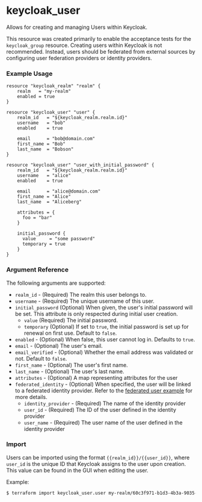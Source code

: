 # keycloak_user

Allows for creating and managing Users within Keycloak.

This resource was created primarily to enable the acceptance tests for the `keycloak_group` resource.
Creating users within Keycloak is not recommended. Instead, users should be federated from external sources
by configuring user federation providers or identity providers.

### Example Usage

```hcl
resource "keycloak_realm" "realm" {
    realm   = "my-realm"
    enabled = true
}

resource "keycloak_user" "user" {
    realm_id   = "${keycloak_realm.realm.id}"
    username   = "bob"
    enabled    = true

    email      = "bob@domain.com"
    first_name = "Bob"
    last_name  = "Bobson"
}

resource "keycloak_user" "user_with_initial_password" {
    realm_id   = "${keycloak_realm.realm.id}"
    username   = "alice"
    enabled    = true

    email      = "alice@domain.com"
    first_name = "Alice"
    last_name  = "Aliceberg"

    attributes = {
      foo = "bar"
    }

    initial_password {
      value     = "some password"
      temporary = true
    }
}
```

### Argument Reference

The following arguments are supported:

- `realm_id` - (Required) The realm this user belongs to.
- `username` - (Required) The unique username of this user.
- `initial_password` (Optional) When given, the user's initial password will be set.
   This attribute is only respected during initial user creation.
    - `value` (Required) The initial password.
    - `temporary` (Optional) If set to `true`, the initial password is set up for renewal on first use. Default to `false`.
- `enabled` - (Optional) When false, this user cannot log in. Defaults to `true`.
- `email` - (Optional) The user's email.
- `email_verified` - (Optional) Whether the email address was validated or not. Default to `false`.
- `first_name` - (Optional) The user's first name.
- `last_name` - (Optional) The user's last name.
- `attributes` - (Optional) A map representing attributes for the user
- `federated_identity` - (Optional) When specified, the user will be linked to a federated identity provider. Refer to the [federated user example](https://github.com/mrparkers/terraform-provider-keycloak/blob/master/example/federated_user_example.tf) for more details.
    - `identity_provider` - (Required) The name of the identity provider
    - `user_id` - (Required) The ID of the user defined in the identity provider
    - `user_name` - (Required) The user name of the user defined in the identity provider

### Import

Users can be imported using the format `{{realm_id}}/{{user_id}}`, where `user_id` is the unique ID that Keycloak
assigns to the user upon creation. This value can be found in the GUI when editing the user.

Example:

```bash
$ terraform import keycloak_user.user my-realm/60c3f971-b1d3-4b3a-9035-d16d7540a5e4
```
